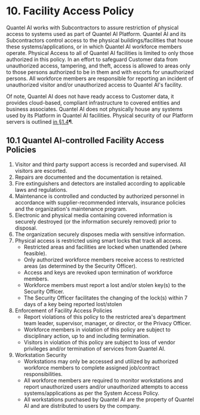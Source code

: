 # 10. Facility Access Policy

Quantel AI works with Subcontractors to assure restriction of physical access to systems used as part of Quantel AI Platform. Quantel AI and its Subcontractors control access to the physical buildings/facilities that house these systems/applications, or in which Quantel AI workforce members operate. Physical Access to all of Quantel AI facilities is limited to only those authorized in this policy. In an effort to safeguard Customer data from unauthorized access, tampering, and theft, access is allowed to areas only to those persons authorized to be in them and with escorts for unauthorized persons. All workforce members are responsible for reporting an incident of unauthorized visitor and/or unauthorized access to Quantel AI's facility.

Of note, Quantel AI does not have ready access to Customer data, it provides cloud-based, compliant infrastructure to covered entities and business associates. Quantel AI does not physically house any systems used by its Platform in Quantel AI facilities. Physical security of our Platform servers is outlined [in §1.4](#1.4-QuantelAI-organizational-concepts)¶.

## 10.1 Quantel AI-controlled Facility Access Policies

1. Visitor and third party support access is recorded and supervised. All visitors are escorted.
2. Repairs are documented and the documentation is retained.
3. Fire extinguishers and detectors are installed according to applicable laws and regulations.
4. Maintenance is controlled and conducted by authorized personnel in accordance with supplier-recommended intervals, insurance policies and the organization's maintenance program.
5. Electronic and physical media containing covered information is securely destroyed (or the information securely removed) prior to disposal.
6. The organization securely disposes media with sensitive information.
7. Physical access is restricted using smart locks that track all access.
   * Restricted areas and facilities are locked when unattended (where feasible).
   * Only authorized workforce members receive access to restricted areas (as determined by the Security Officer).
   * Access and keys are revoked upon termination of workforce members.
   * Workforce members must report a lost and/or stolen key(s) to the Security Officer.
   * The Security Officer facilitates the changing of the lock(s) within 7 days of a key being reported lost/stolen
8. Enforcement of Facility Access Policies
   * Report violations of this policy to the restricted area's department team leader, supervisor, manager, or director, or the Privacy Officer.
   * Workforce members in violation of this policy are subject to disciplinary action, up to and including termination.
   * Visitors in violation of this policy are subject to loss of vendor privileges and/or termination of services from Quantel AI.
9. Workstation Security
   * Workstations may only be accessed and utilized by authorized workforce members to complete assigned job/contract responsibilities.
   * All workforce members are required to monitor workstations and report unauthorized users and/or unauthorized attempts to access systems/applications as per the System Access Policy.
   * All workstations purchased by Quantel AI are the property of Quantel AI and are distributed to users by the company.
